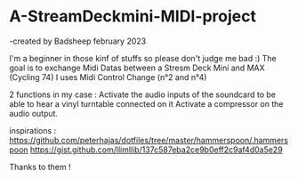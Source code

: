 # A-StreamDeckmini-MIDI-project

-created by Badsheep
february 2023

I'm a beginner in those kinf of stuffs so please don't judge me bad :)
The goal is to exchange Midi Datas between a Stresm Deck Mini and MAX (Cycling 74)
I uses Midi Control Change (n°2 and n°4)

2 functions in my case :
Activate the audio inputs of the soundcard to be able to hear a vinyl turntable connected on it
Activate a compressor on the audio output.

inspirations :
https://github.com/peterhajas/dotfiles/tree/master/hammerspoon/.hammerspoon
https://gist.github.com/llimllib/137c587eba2ce9b0eff2c9af4d0a5e29

Thanks to them !
